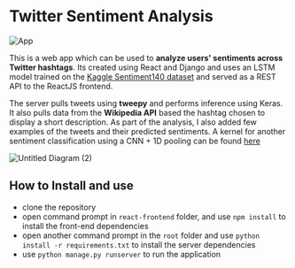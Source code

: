 # Twitter Sentiment Analysis 

![App](https://user-images.githubusercontent.com/29514438/59224071-1eb0f600-8beb-11e9-9d93-b648441af4d2.PNG)

This is a web app which can be used to **analyze users' sentiments across Twitter hashtags**. Its created using React and Django and uses an LSTM model trained on the [Kaggle Sentiment140 dataset](https://www.kaggle.com/kazanova/sentiment140) and served as a REST API to the ReactJS frontend. 

The server pulls tweets using **tweepy** and performs inference using Keras. It also pulls data from the **Wikipedia API** based the hashtag chosen to display a short description. As part of the analysis, I also added few examples of the tweets and their predicted sentiments. A kernel for another sentiment classification using a CNN + 1D pooling can be found [here](https://www.kaggle.com/thatawkwardguy/twitter-sentiment-classification-using-cnns)

![Untitled Diagram (2)](https://user-images.githubusercontent.com/29514438/59568671-7cd25300-909b-11e9-9972-d02061745447.jpg)

## How to Install and use
- clone the repository
- open command prompt in ```react-frontend``` folder, and use ```npm install``` to install the front-end dependencies 
- open another command prompt in the ```root``` folder and use ```python install -r requirements.txt``` to install the server dependencies
- use ```python manage.py runserver``` to run the application
